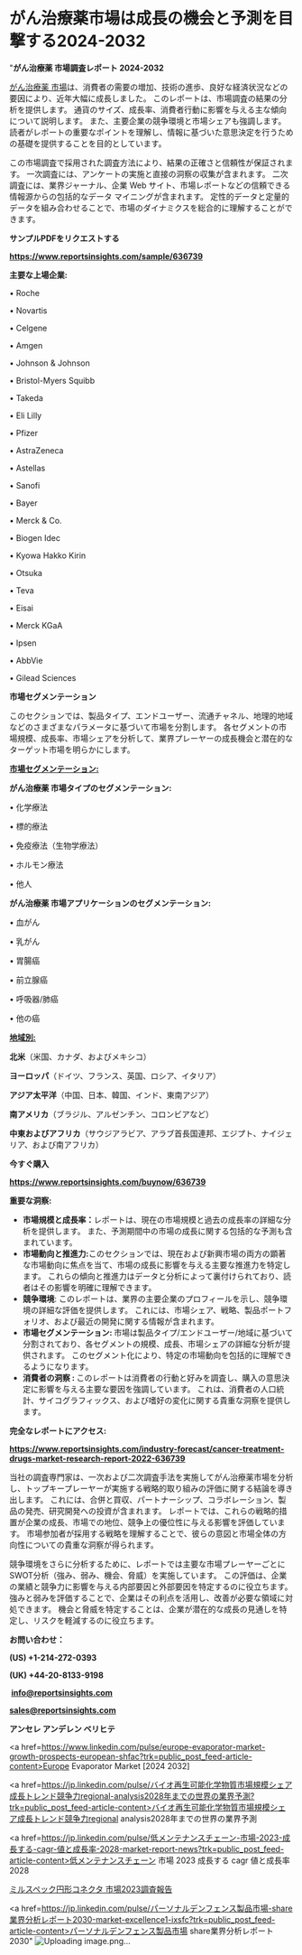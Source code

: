 # がん治療薬市場は成長の機会と予測を目撃する2024-2032

"<strong>がん治療薬 市場調査レポート 2024-2032</strong>

<a href=https://www.reportsinsights.com/sample/636739>がん治療薬 市場</a>は、消費者の需要の増加、技術の進歩、良好な経済状況などの要因により、近年大幅に成長しました。 このレポートは、市場調査の結果の分析を提供します。 通貨のサイズ、成長率、消費者行動に影響を与える主な傾向について説明します。 また、主要企業の競争環境と市場シェアも強調します。 読者がレポートの重要なポイントを理解し、情報に基づいた意思決定を行うための基礎を提供することを目的としています。

この市場調査で採用された調査方法により、結果の正確さと信頼性が保証されます。 一次調査には、アンケートの実施と直接の洞察の収集が含まれます。 二次調査には、業界ジャーナル、企業 Web サイト、市場レポートなどの信頼できる情報源からの包括的なデータ マイニングが含まれます。 定性的データと定量的データを組み合わせることで、市場のダイナミクスを総合的に理解することができます。

<strong><b>サンプルPDFをリクエストする</b></strong>

<a href=https://www.reportsinsights.com/sample/636739><strong><u>https://www.reportsinsights.com/sample/636739</u></strong></a>

<strong>主要な上場企業:</strong>

• Roche

• Novartis

• Celgene

• Amgen

• Johnson & Johnson

• Bristol-Myers Squibb

• Takeda

• Eli Lilly

• Pfizer

• AstraZeneca

• Astellas

• Sanofi

• Bayer

• Merck & Co.

• Biogen Idec

• Kyowa Hakko Kirin

• Otsuka

• Teva

• Eisai

• Merck KGaA

• Ipsen

• AbbVie

• Gilead Sciences

<strong>市場セグメンテーション</strong>

このセクションでは、製品タイプ、エンドユーザー、流通チャネル、地理的地域などのさまざまなパラメータに基づいて市場を分割します。 各セグメントの市場規模、成長率、市場シェアを分析して、業界プレーヤーの成長機会と潜在的なターゲット市場を明らかにします。

<strong><u>市場セグメンテーション</u></strong><strong><u>:</u></strong>

<strong>がん治療薬 市場タイプのセグメンテーション:</strong>

• 化学療法

• 標的療法

• 免疫療法（生物学療法）

• ホルモン療法

• 他人

<strong>がん治療薬 市場アプリケーションのセグメンテーション:</strong>

• 血がん

• 乳がん

• 胃腸癌

• 前立腺癌

• 呼吸器/肺癌

• 他の癌

<strong><u>地域別</u></strong><strong><u>:</u></strong>

<strong>北米</strong>（米国、カナダ、およびメキシコ）

<strong>ヨーロッパ</strong>（ドイツ、フランス、英国、ロシア、イタリア）

<strong>アジア太平洋</strong>（中国、日本、韓国、インド、東南アジア）

<strong>南アメリカ</strong>（ブラジル、アルゼンチン、コロンビアなど）

<strong>中東およびアフリカ</strong>（サウジアラビア、アラブ首長国連邦、エジプト、ナイジェリア、および南アフリカ）

<strong>今すぐ購入</strong>

<a href=https://www.reportsinsights.com/buynow/636739><strong><u>https://www.reportsinsights.com/buynow/636739</u></strong></a>

<strong>重要な洞察:</strong>
<ul>
  <li><strong>市場規模と成長率：</strong>レポートは、現在の市場規模と過去の成長率の詳細な分析を提供します。 また、予測期間中の市場の成長に関する包括的な予測も含まれています。</li>
  <li><strong>市場動向と推進力:</strong>このセクションでは、現在および新興市場の両方の顕著な市場動向に焦点を当て、市場の成長に影響を与える主要な推進力を特定します。 これらの傾向と推進力はデータと分析によって裏付けられており、読者はその影響を明確に理解できます。</li>
  <li><strong>競争環境</strong>: このレポートは、業界の主要企業のプロフィールを示し、競争環境の詳細な評価を提供します。 これには、市場シェア、戦略、製品ポートフォリオ、および最近の開発に関する情報が含まれます。</li>
  <li><strong>市場セグメンテーション: </strong>市場は製品タイプ/エンドユーザー/地域に基づいて分割されており、各セグメントの規模、成長、市場シェアの詳細な分析が提供されます。 このセグメント化により、特定の市場動向を包括的に理解できるようになります。</li>
  <li><strong>消費者の洞察 : </strong>このレポートは消費者の行動と好みを調査し、購入の意思決定に影響を与える主要な要因を強調しています。 これは、消費者の人口統計、サイコグラフィックス、および嗜好の変化に関する貴重な洞察を提供します。</li>
</ul>
<strong>完全なレポートにアクセス:</strong>

<a href=https://www.reportsinsights.com/industry-forecast/cancer-treatment-drugs-market-research-report-2022-636739><strong><u><b>https://www.reportsinsights.com/industry-forecast/cancer-treatment-drugs-market-research-report-2022-636739</b></u></strong></a>

当社の調査専門家は、一次および二次調査手法を実施してがん治療薬市場を分析し、トップキープレーヤーが実施する戦略的取り組みの評価に関する結論を導き出します。 これには、合併と買収、パートナーシップ、コラボレーション、製品の発売、研究開発への投資が含まれます。 レポートでは、これらの戦略的措置が企業の成長、市場での地位、競争上の優位性に与える影響を評価しています。 市場参加者が採用する戦略を理解することで、彼らの意図と市場全体の方向性についての貴重な洞察が得られます。

競争環境をさらに分析するために、レポートでは主要な市場プレーヤーごとにSWOT分析（強み、弱み、機会、脅威）を実施しています。 この評価は、企業の業績と競争力に影響を与える内部要因と外部要因を特定するのに役立ちます。 強みと弱みを評価することで、企業はその利点を活用し、改善が必要な領域に対処できます。 機会と脅威を特定することは、企業が潜在的な成長の見通しを特定し、リスクを軽減するのに役立ちます。

<strong>お問い合わせ：</strong>

<strong>(US) +1-214-272-0393</strong>

<strong>(UK) +44-20-8133-9198</strong>

<strong> </strong><a href=info@reportsinsights.com><strong><u>info@reportsinsights.com</u></strong></a>

<a href=sales@reportsinsights.com><strong><u>sales@reportsinsights.com</u></strong></a>

<strong>アンセレ アンデレン ベリヒテ</strong>

<a href=https://www.linkedin.com/pulse/europe-evaporator-market-growth-prospects-european-shfac?trk=public_post_feed-article-content>Europe Evaporator Market [2024 2032]</a>

<a href=https://jp.linkedin.com/pulse/バイオ再生可能化学物質市場規模シェア成長トレンド競争力regional-analysis2028年までの世界の業界予測?trk=public_post_feed-article-content>バイオ再生可能化学物質市場規模シェア成長トレンド競争力regional analysis2028年までの世界の業界予測</a>

<a href=https://jp.linkedin.com/pulse/低メンテナンスチェーン-市場-2023-成長する-cagr-値と成長率-2028-market-report-news?trk=public_post_feed-article-content>低メンテナンスチェーン 市場 2023 成長する cagr 値と成長率 2028</a>

<a href=https://www.linkedin.com/pulse/ミルスペック円形コネクタ-市場2023調査報告-reportsinsights-pvt-ltd/>ミルスペック円形コネクタ 市場2023調査報告</a>

<a href=https://jp.linkedin.com/pulse/パーソナルデンフェンス製品市場-share業界分析レポート2030-market-excellence1-ixsfc?trk=public_post_feed-article-content>パーソナルデンフェンス製品市場 share業界分析レポート2030</a>"
![Uploading image.png…]()
